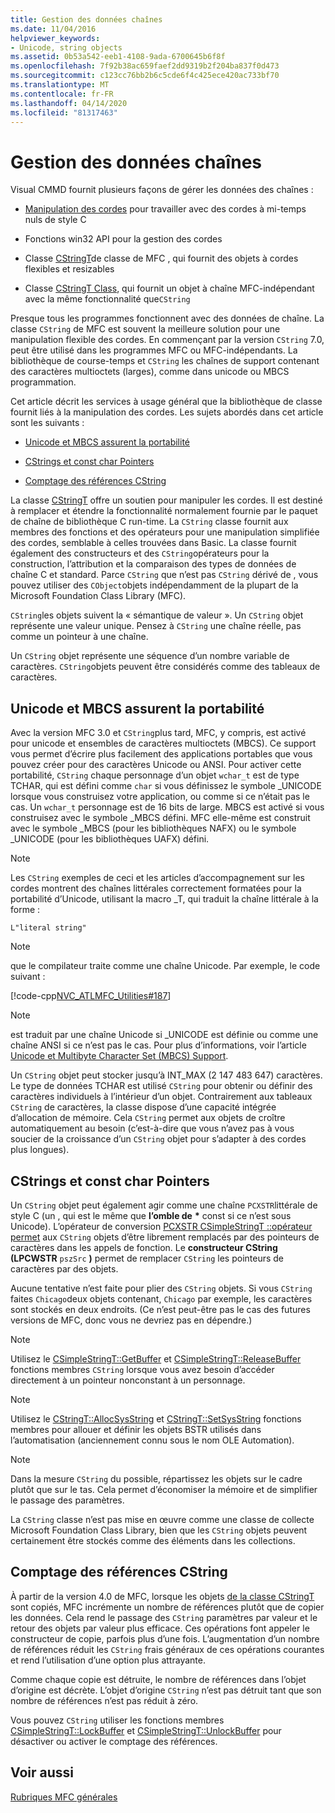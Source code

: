 ```yaml
---
title: Gestion des données chaînes
ms.date: 11/04/2016
helpviewer_keywords:
- Unicode, string objects
ms.assetid: 0b53a542-eeb1-4108-9ada-6700645b6f8f
ms.openlocfilehash: 7f92b38ac659faef2dd9319b2f204ba837f0d473
ms.sourcegitcommit: c123cc76bb2b6c5cde6f4c425ece420ac733bf70
ms.translationtype: MT
ms.contentlocale: fr-FR
ms.lasthandoff: 04/14/2020
ms.locfileid: "81317463"
---
```

# <a name="string-data-management"></a>Gestion des données chaînes

Visual CMMD fournit plusieurs façons de gérer les données des chaînes :

- [Manipulation des cordes](../c-runtime-library/string-manipulation-crt.md) pour travailler avec des cordes à mi-temps nuls de style C

- Fonctions win32 API pour la gestion des cordes

- Classe [CStringT](../atl-mfc-shared/reference/cstringt-class.md)de classe de MFC , qui fournit des objets à cordes flexibles et resizables

- Classe [CStringT Class](../atl-mfc-shared/reference/cstringt-class.md), qui fournit un objet à chaîne MFC-indépendant avec la même fonctionnalité que`CString`

Presque tous les programmes fonctionnent avec des données de chaîne. La classe `CString` de MFC est souvent la meilleure solution pour une manipulation flexible des cordes. En commençant par la version `CString` 7.0, peut être utilisé dans les programmes MFC ou MFC-indépendants. La bibliothèque de course-temps et `CString` les chaînes de support contenant des caractères multioctets (larges), comme dans unicode ou MBCS programmation.

Cet article décrit les services à usage général que la bibliothèque de classe fournit liés à la manipulation des cordes. Les sujets abordés dans cet article sont les suivants :

- [Unicode et MBCS assurent la portabilité](#_core_unicode_and_mbcs_provide_portability)

- [CStrings et const char Pointers](#_core_cstrings_and_const_char_pointers)

- [Comptage des références CString](#_core_cstring_reference_counting)

La classe [CStringT](../atl-mfc-shared/reference/cstringt-class.md) offre un soutien pour manipuler les cordes. Il est destiné à remplacer et étendre la fonctionnalité normalement fournie par le paquet de chaîne de bibliothèque C run-time. La `CString` classe fournit aux membres des fonctions et des opérateurs pour une manipulation simplifiée des cordes, semblable à celles trouvées dans Basic. La classe fournit également des constructeurs et des `CString`opérateurs pour la construction, l’attribution et la comparaison des types de données de chaîne C et standard. Parce `CString` que n’est pas `CString` dérivé de , vous pouvez utiliser des `CObject`objets indépendamment de la plupart de la Microsoft Foundation Class Library (MFC).

`CString`les objets suivent la « sémantique de valeur ». Un `CString` objet représente une valeur unique. Pensez à `CString` une chaîne réelle, pas comme un pointeur à une chaîne.

Un `CString` objet représente une séquence d’un nombre variable de caractères. `CString`objets peuvent être considérés comme des tableaux de caractères.

## <a name="unicode-and-mbcs-provide-portability"></a><a name="_core_unicode_and_mbcs_provide_portability"></a>Unicode et MBCS assurent la portabilité

Avec la version MFC 3.0 et `CString`plus tard, MFC, y compris, est activé pour unicode et ensembles de caractères multioctets (MBCS). Ce support vous permet d’écrire plus facilement des applications portables que vous pouvez créer pour des caractères Unicode ou ANSI. Pour activer cette portabilité, `CString` chaque personnage d’un objet `wchar_t` est de type TCHAR, qui est défini comme `char` si vous définissez le symbole _UNICODE lorsque vous construisez votre application, ou comme si ce n’était pas le cas. Un `wchar_t` personnage est de 16 bits de large. MBCS est activé si vous construisez avec le symbole _MBCS défini. MFC elle-même est construit avec le symbole _MBCS (pour les bibliothèques NAFX) ou le symbole _UNICODE (pour les bibliothèques UAFX) défini.

> [!NOTE]
> Les `CString` exemples de ceci et les articles d’accompagnement sur les cordes montrent des chaînes littérales correctement formatées pour la portabilité d’Unicode, utilisant la macro _T, qui traduit la chaîne littérale à la forme :

`L"literal string"`

> [!NOTE]
> que le compilateur traite comme une chaîne Unicode. Par exemple, le code suivant :

[!code-cpp[NVC_ATLMFC_Utilities#187](../atl-mfc-shared/codesnippet/cpp/string-data-management_1.cpp)]

> [!NOTE]
> est traduit par une chaîne Unicode si _UNICODE est définie ou comme une chaîne ANSI si ce n’est pas le cas. Pour plus d’informations, voir l’article [Unicode et Multibyte Character Set (MBCS) Support](../atl-mfc-shared/unicode-and-multibyte-character-set-mbcs-support.md).

Un `CString` objet peut stocker jusqu’à INT_MAX (2 147 483 647) caractères. Le type de données TCHAR est utilisé `CString` pour obtenir ou définir des caractères individuels à l’intérieur d’un objet. Contrairement aux tableaux `CString` de caractères, la classe dispose d’une capacité intégrée d’allocation de mémoire. Cela `CString` permet aux objets de croître automatiquement au besoin (c’est-à-dire que vous n’avez pas à vous soucier de la croissance d’un `CString` objet pour s’adapter à des cordes plus longues).

## <a name="cstrings-and-const-char-pointers"></a><a name="_core_cstrings_and_const_char_pointers"></a>CStrings et const char Pointers

Un `CString` objet peut également agir comme une chaîne `PCXSTR`littérale de style C (un , qui est le même que **l’omble de** <strong>\*</strong> const si ce n’est sous Unicode). L’opérateur de conversion [PCXSTR CSimpleStringT ::opérateur permet](../atl-mfc-shared/reference/csimplestringt-class.md#operator_pcxstr) aux `CString` objets d’être librement remplacés par des pointeurs de caractères dans les appels de fonction. Le **constructeur CString (LPCWSTR** `pszSrc` **)** permet de remplacer `CString` les pointeurs de caractères par des objets.

Aucune tentative n’est faite pour plier des `CString` objets. Si vous `CString` faites `Chicago`deux objets contenant, `Chicago` par exemple, les caractères sont stockés en deux endroits. (Ce n’est peut-être pas le cas des futures versions de MFC, donc vous ne devriez pas en dépendre.)

> [!NOTE]
> Utilisez le [CSimpleStringT::GetBuffer](../atl-mfc-shared/reference/csimplestringt-class.md#getbuffer) et [CSimpleStringT::ReleaseBuffer](../atl-mfc-shared/reference/csimplestringt-class.md#releasebuffer) fonctions membres `CString` lorsque vous avez besoin d’accéder directement à un pointeur nonconstant à un personnage.

> [!NOTE]
> Utilisez le [CStringT::AllocSysString](../atl-mfc-shared/reference/cstringt-class.md#allocsysstring) et [CStringT::SetSysString](../atl-mfc-shared/reference/cstringt-class.md#setsysstring) fonctions membres pour allouer et définir les objets BSTR utilisés dans l’automatisation (anciennement connu sous le nom OLE Automation).

> [!NOTE]
> Dans la mesure `CString` du possible, répartissez les objets sur le cadre plutôt que sur le tas. Cela permet d’économiser la mémoire et de simplifier le passage des paramètres.

La `CString` classe n’est pas mise en œuvre comme une classe de collecte Microsoft Foundation Class Library, bien que les `CString` objets peuvent certainement être stockés comme des éléments dans les collections.

## <a name="cstring-reference-counting"></a><a name="_core_cstring_reference_counting"></a>Comptage des références CString

À partir de la version 4.0 de MFC, lorsque les objets [de la classe CStringT](../atl-mfc-shared/reference/cstringt-class.md) sont copiés, MFC incrémente un nombre de références plutôt que de copier les données. Cela rend le passage des `CString` paramètres par valeur et le retour des objets par valeur plus efficace. Ces opérations font appeler le constructeur de copie, parfois plus d’une fois. L’augmentation d’un nombre de références réduit les `CString` frais généraux de ces opérations courantes et rend l’utilisation d’une option plus attrayante.

Comme chaque copie est détruite, le nombre de références dans l’objet d’origine est décrète. L’objet d’origine `CString` n’est pas détruit tant que son nombre de références n’est pas réduit à zéro.

Vous pouvez `CString` utiliser les fonctions membres [CSimpleStringT::LockBuffer](../atl-mfc-shared/reference/csimplestringt-class.md#lockbuffer) et [CSimpleStringT::UnlockBuffer](../atl-mfc-shared/reference/csimplestringt-class.md#unlockbuffer) pour désactiver ou activer le comptage des références.

## <a name="see-also"></a>Voir aussi

[Rubriques MFC générales](../mfc/general-mfc-topics.md)
